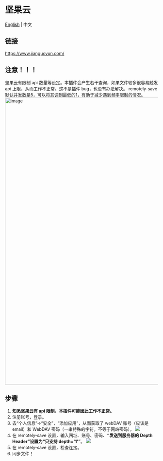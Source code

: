 # 坚果云

[English](./README.md) | 中文

## 链接

<https://www.jianguoyun.com/>

## 注意！！！

坚果云有限制 api 数量等设定。本插件会产生若干查询，如果文件较多很容易触发 api 上限，从而工作不正常。这不是插件 bug，也没有办法解决。
remotely-save 默认并发数是5，可以将其调到最低的1，有助于减少遇到频率限制的情况。
<img width="942" alt="image" src="https://github.com/user-attachments/assets/ac0bd70f-d575-4f1a-8e79-1b839803566e" />


## 步骤

1. **知悉坚果云有 api 限制，本插件可能因此工作不正常。**
2. 注册账号，登录。
3. 去“个人信息”->“安全”，“添加应用”，从而获取了 webDAV 账号（应该是 email）和 WebDAV 密码（一串特殊的字符，不等于网站密码）。
   ![](./webdav_jianguoyun.cn.png)
4. 在 remotely-save 设置，输入网址、账号、密码、**“发送到服务器的 Depth Header”设置为“只支持 depth='1'”**。
   ![](./webdav_jianguoyun_rs_settting.cn.png)
5. 在 remotely-save 设置，检查连接。
6. 同步文件！

